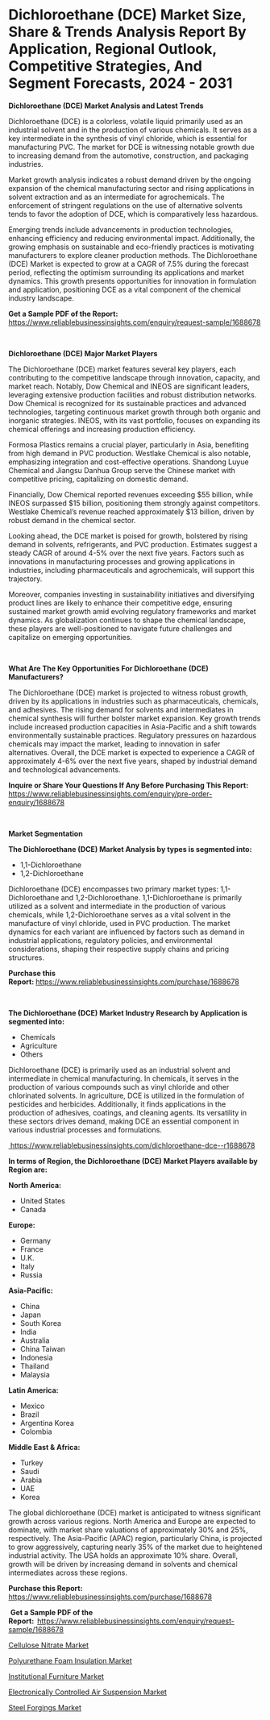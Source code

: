 <p><h1>Dichloroethane (DCE) Market Size, Share & Trends Analysis Report By Application, Regional Outlook, Competitive Strategies, And Segment Forecasts, 2024 - 2031</h1></p><p><strong>Dichloroethane (DCE) Market Analysis and Latest Trends</strong></p>
<p><p>Dichloroethane (DCE) is a colorless, volatile liquid primarily used as an industrial solvent and in the production of various chemicals. It serves as a key intermediate in the synthesis of vinyl chloride, which is essential for manufacturing PVC. The market for DCE is witnessing notable growth due to increasing demand from the automotive, construction, and packaging industries. </p><p>Market growth analysis indicates a robust demand driven by the ongoing expansion of the chemical manufacturing sector and rising applications in solvent extraction and as an intermediate for agrochemicals. The enforcement of stringent regulations on the use of alternative solvents tends to favor the adoption of DCE, which is comparatively less hazardous.</p><p>Emerging trends include advancements in production technologies, enhancing efficiency and reducing environmental impact. Additionally, the growing emphasis on sustainable and eco-friendly practices is motivating manufacturers to explore cleaner production methods. The Dichloroethane (DCE) Market is expected to grow at a CAGR of 7.5% during the forecast period, reflecting the optimism surrounding its applications and market dynamics. This growth presents opportunities for innovation in formulation and application, positioning DCE as a vital component of the chemical industry landscape.</p></p>
<p><strong>Get a Sample PDF of the Report:&nbsp;</strong> <a href="https://www.reliablebusinessinsights.com/enquiry/request-sample/1688678?utm_campaign=62&utm_medium=2&utm_source=Github&utm_content=ia&utm_term=17102024&utm_id=dichloroethane-dce">https://www.reliablebusinessinsights.com/enquiry/request-sample/1688678</a></p>
<p>&nbsp;</p>
<p><strong>Dichloroethane (DCE) Major Market Players</strong></p>
<p><p>The Dichloroethane (DCE) market features several key players, each contributing to the competitive landscape through innovation, capacity, and market reach. Notably, Dow Chemical and INEOS are significant leaders, leveraging extensive production facilities and robust distribution networks. Dow Chemical is recognized for its sustainable practices and advanced technologies, targeting continuous market growth through both organic and inorganic strategies. INEOS, with its vast portfolio, focuses on expanding its chemical offerings and increasing production efficiency.</p><p>Formosa Plastics remains a crucial player, particularly in Asia, benefiting from high demand in PVC production. Westlake Chemical is also notable, emphasizing integration and cost-effective operations. Shandong Luyue Chemical and Jiangsu Danhua Group serve the Chinese market with competitive pricing, capitalizing on domestic demand.</p><p>Financially, Dow Chemical reported revenues exceeding $55 billion, while INEOS surpassed $15 billion, positioning them strongly against competitors. Westlake Chemical’s revenue reached approximately $13 billion, driven by robust demand in the chemical sector.</p><p>Looking ahead, the DCE market is poised for growth, bolstered by rising demand in solvents, refrigerants, and PVC production. Estimates suggest a steady CAGR of around 4-5% over the next five years. Factors such as innovations in manufacturing processes and growing applications in industries, including pharmaceuticals and agrochemicals, will support this trajectory.</p><p>Moreover, companies investing in sustainability initiatives and diversifying product lines are likely to enhance their competitive edge, ensuring sustained market growth amid evolving regulatory frameworks and market dynamics. As globalization continues to shape the chemical landscape, these players are well-positioned to navigate future challenges and capitalize on emerging opportunities.</p></p>
<p>&nbsp;</p>
<p><strong>What Are The Key Opportunities For Dichloroethane (DCE) Manufacturers?</strong></p>
<p><p>The Dichloroethane (DCE) market is projected to witness robust growth, driven by its applications in industries such as pharmaceuticals, chemicals, and adhesives. The rising demand for solvents and intermediates in chemical synthesis will further bolster market expansion. Key growth trends include increased production capacities in Asia-Pacific and a shift towards environmentally sustainable practices. Regulatory pressures on hazardous chemicals may impact the market, leading to innovation in safer alternatives. Overall, the DCE market is expected to experience a CAGR of approximately 4-6% over the next five years, shaped by industrial demand and technological advancements.</p></p>
<p><strong>Inquire or Share Your Questions If Any Before Purchasing This Report:</strong> <a href="https://www.reliablebusinessinsights.com/enquiry/pre-order-enquiry/1688678?utm_campaign=62&utm_medium=2&utm_source=Github&utm_content=ia&utm_term=17102024&utm_id=dichloroethane-dce">https://www.reliablebusinessinsights.com/enquiry/pre-order-enquiry/1688678</a></p>
<p>&nbsp;</p>
<p><strong>Market Segmentation</strong></p>
<p><strong>The Dichloroethane (DCE) Market Analysis by types is segmented into:</strong></p>
<p><ul><li>1,1-Dichloroethane</li><li>1,2-Dichloroethane</li></ul></p>
<p><p>Dichloroethane (DCE) encompasses two primary market types: 1,1-Dichloroethane and 1,2-Dichloroethane. 1,1-Dichloroethane is primarily utilized as a solvent and intermediate in the production of various chemicals, while 1,2-Dichloroethane serves as a vital solvent in the manufacture of vinyl chloride, used in PVC production. The market dynamics for each variant are influenced by factors such as demand in industrial applications, regulatory policies, and environmental considerations, shaping their respective supply chains and pricing structures.</p></p>
<p><strong>Purchase this Report:&nbsp;</strong><a href="https://www.reliablebusinessinsights.com/purchase/1688678?utm_campaign=62&utm_medium=2&utm_source=Github&utm_content=ia&utm_term=17102024&utm_id=dichloroethane-dce">https://www.reliablebusinessinsights.com/purchase/1688678</a></p>
<p>&nbsp;</p>
<p><strong>The Dichloroethane (DCE) Market Industry Research by Application is segmented into:</strong></p>
<p><ul><li>Chemicals</li><li>Agriculture</li><li>Others</li></ul></p>
<p><p>Dichloroethane (DCE) is primarily used as an industrial solvent and intermediate in chemical manufacturing. In chemicals, it serves in the production of various compounds such as vinyl chloride and other chlorinated solvents. In agriculture, DCE is utilized in the formulation of pesticides and herbicides. Additionally, it finds applications in the production of adhesives, coatings, and cleaning agents. Its versatility in these sectors drives demand, making DCE an essential component in various industrial processes and formulations.</p></p>
<p><a href="https://www.reliablebusinessinsights.com/dichloroethane-dce--r1688678?utm_campaign=62&utm_medium=2&utm_source=Github&utm_content=ia&utm_term=17102024&utm_id=dichloroethane-dce">&nbsp;https://www.reliablebusinessinsights.com/dichloroethane-dce--r1688678</a></p>
<p><strong>In terms of Region, the Dichloroethane (DCE) Market Players available by Region are:</strong></p>
<p>
    <p> <strong> North America: </strong>
        <ul>
            <li>United States</li>
            <li>Canada</li>
        </ul>
        </p> 
    <p> <strong> Europe: </strong>
        <ul>
            <li>Germany</li>
            <li>France</li>
            <li>U.K.</li>
            <li>Italy</li>
            <li>Russia</li>
        </ul>
        </p> 
    <p> <strong> Asia-Pacific: </strong>
        <ul>
            <li>China</li>
            <li>Japan</li>
            <li>South Korea</li>
            <li>India</li>
            <li>Australia</li>
            <li>China Taiwan</li>
            <li>Indonesia</li>
            <li>Thailand</li>
            <li>Malaysia</li>
        </ul>
        </p> 
    <p> <strong> Latin America: </strong>
        <ul>
            <li>Mexico</li>
            <li>Brazil</li>
            <li>Argentina Korea</li>
            <li>Colombia</li>
        </ul>
        </p> 
    <p> <strong> Middle East & Africa: </strong>
        <ul>
            <li>Turkey</li>
            <li>Saudi</li>
            <li>Arabia</li>
            <li>UAE</li>
            <li>Korea</li>
        </ul>
    </p>
    </p>
<p><p>The global dichloroethane (DCE) market is anticipated to witness significant growth across various regions. North America and Europe are expected to dominate, with market share valuations of approximately 30% and 25%, respectively. The Asia-Pacific (APAC) region, particularly China, is projected to grow aggressively, capturing nearly 35% of the market due to heightened industrial activity. The USA holds an approximate 10% share. Overall, growth will be driven by increasing demand in solvents and chemical intermediates across these regions.</p></p>
<p><strong>Purchase this Report: </strong><a href="https://www.reliablebusinessinsights.com/purchase/1688678?utm_campaign=62&utm_medium=2&utm_source=Github&utm_content=ia&utm_term=17102024&utm_id=dichloroethane-dce">https://www.reliablebusinessinsights.com/purchase/1688678</a></p>
<p>&nbsp;<strong>Get a Sample PDF of the Report:&nbsp;&nbsp;</strong><a href="https://www.reliablebusinessinsights.com/enquiry/request-sample/1688678?utm_campaign=62&utm_medium=2&utm_source=Github&utm_content=ia&utm_term=17102024&utm_id=dichloroethane-dce">https://www.reliablebusinessinsights.com/enquiry/request-sample/1688678</a></p>
<p><strong></strong></p>
<p><p><a href="https://github.com/abbiewimld/Market-Research-Report-List-1/blob/main/cellulose-nitrate-market.md?utm_campaign=62&utm_medium=2&utm_source=Github&utm_content=ia&utm_term=17102024&utm_id=dichloroethane-dce">Cellulose Nitrate Market</a></p><p><a href="https://www.linkedin.com/pulse/comprehensive-polyurethane-foam-insulation-market-report-npsnf?utm_campaign=62&utm_medium=2&utm_source=Github&utm_content=ia&utm_term=17102024&utm_id=dichloroethane-dce">Polyurethane Foam Insulation Market</a></p><p><a href="https://issuu.com/reportprime-2/docs/institutional-furniture-market-size_1625842296fef2?utm_campaign=62&utm_medium=2&utm_source=Github&utm_content=ia&utm_term=17102024&utm_id=dichloroethane-dce">Institutional Furniture Market</a></p><p><a href="https://issuu.com/reportprime-2/docs/electronically-controlled-air-suspe_3c3e069f40420c?utm_campaign=62&utm_medium=2&utm_source=Github&utm_content=ia&utm_term=17102024&utm_id=dichloroethane-dce">Electronically Controlled Air Suspension Market</a></p><p><a href="https://www.linkedin.com/pulse/steel-forgings-market-opportunities-emerging-global-ej0vc?utm_campaign=62&utm_medium=2&utm_source=Github&utm_content=ia&utm_term=17102024&utm_id=dichloroethane-dce">Steel Forgings Market</a></p></p>